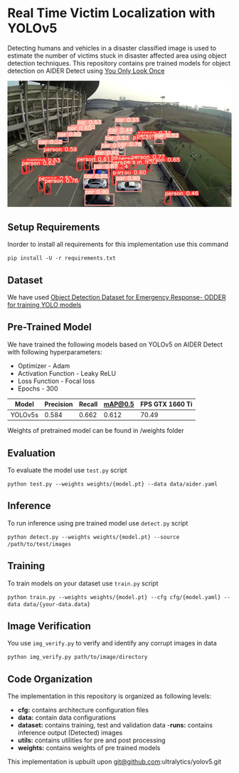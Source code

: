 # Real Time Victim Localization with YOLOv5
Detecting humans and vehicles in a disaster classified image is used to estimate the number of victims stuck in disaster affected area using object detection techniques. This repository contains pre trained models for object detection on AIDER Detect using [You Only Look Once](https://arxiv.org/abs/1506.02640)

![yolov5_detection](/code/victim_localization/yolov5/runs/detect/exp/normal_image0054.jpg)

## Setup Requirements
Inorder to install all requirements for this implementation use this command
```
pip install -U -r requirements.txt
```

## Dataset
We have used [Object Detection Dataset for Emergency Response- ODDER for training YOLO models](https://www.kaggle.com/maryamsana/yolov5emergencyresponse)


## Pre-Trained Model
We have trained the following models based on YOLOv5 on AIDER Detect with following hyperparameters:
- Optimizer - Adam
- Activation Function - Leaky ReLU
- Loss Function - Focal loss
- Epochs - 300

| Model | Precision | Recall | mAP@0.5 | FPS GTX 1660 Ti|
| ------|-----------|--------|---------|----------------|
| YOLOv5s| 0.584    |  0.662 | 0.612   | 70.49          |

Weights of pretrained model can be found in /weights folder

## Evaluation
To evaluate the model use `test.py` script

```
python test.py --weights weights/{model.pt} --data data/aider.yaml
```
## Inference 
To run inference using pre trained model use `detect.py` script
```
python detect.py --weights weights/{model.pt} --source /path/to/test/images
```
## Training
To train models on your dataset use `train.py` script
```
python train.py --weights weights/{model.pt} --cfg cfg/{model.yaml} --data data/{your-data.data}
```

## Image Verification
You use `img_verify.py` to verify and identify any corrupt images in data
```
python img_verify.py path/to/image/directory
```

## Code Organization
The implementation in this repository is organized as following levels:

- **cfg:** contains architecture configuration files
- **data:** contain data configurations
- **dataset:** contains training, test and validation data
-**runs:** contains inference output (Detected) images
- **utils:** contains utilities for pre and post processing
- **weights:** contains weights of pre trained models

This implementation is upbuilt upon git@github.com:ultralytics/yolov5.git 
